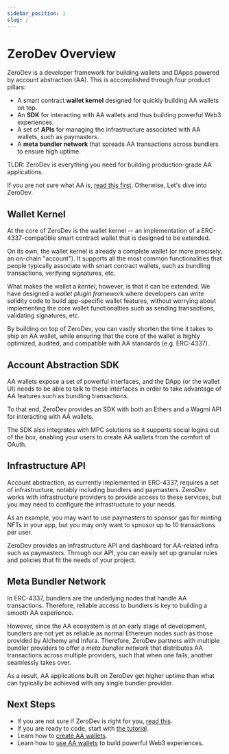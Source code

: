 ```yaml
---
sidebar_position: 1
slug: /
---
```


# ZeroDev Overview

ZeroDev is a developer framework for building wallets and DApps powered by account abstraction (AA).  This is accomplished through four product pillars:

- A smart contract **wallet kernel** designed for quickly building AA wallets on top.
- An **SDK** for interacting with AA wallets and thus building powerful Web3 experiences.
- A set of **APIs** for managing the infrastructure associated with AA wallets, such as paymasters.
- A **meta bundler network** that spreads AA transactions across bundlers to ensure high uptime.

TLDR: ZeroDev is everything you need for building production-grade AA applications.

If you are not sure what AA is, [read this first](/introduction/why-account-abstraction).  Otherwise, Let's dive into ZeroDev.

## Wallet Kernel

At the core of ZeroDev is the wallet kernel -- an implementation of a ERC-4337-compatible smart contract wallet that is designed to be extended.

On its own, the wallet kernel is already a complete wallet (or more precisely, an on-chain "account").  It supports all the most common functionalities that people typically associate with smart contract wallets, such as bundling transactions, verifying signatures, etc.

What makes the wallet a *kernel*, however, is that it can be extended.  We have designed a *wallet plugin framework* where developers can write solidity code to build app-specific wallet features, without worrying about implementing the core wallet functionalties such as sending transactions, validating signatures, etc.

By building on top of ZeroDev, you can vastly shorten the time it takes to ship an AA wallet, while ensuring that the core of the wallet is highly optimized, audited, and compatible with AA standards (e.g. ERC-4337).

## Account Abstraction SDK

AA wallets expose a set of powerful interfaces, and the DApp (or the wallet UI) needs to be able to talk to these interfaces in order to take advantage of AA features such as bundling transactions.

To that end, ZeroDev provides an SDK with both an Ethers and a Wagmi API for interacting with AA wallets.

The SDK also integrates with MPC solutions so it supports social logins out of the box, enabling your users to create AA wallets from the comfort of OAuth.

## Infrastructure API

Account abstraction, as currently implemented in ERC-4337, requires a set of infrastructure, notably including bundlers and paymasters.  ZeroDev works with infrastructure providers to provide access to these services, but you may need to configure the infrastructure to your needs.

As an example, you may want to use paymasters to sponsor gas for minting NFTs in your app, but you may only want to spnosor up to 10 transactions per user.

ZeroDev provides an infrastructure API and dashboard for AA-related infra such as paymasters.  Through our API, you can easily set up granular rules and policies that fit the needs of your project.

## Meta Bundler Network

In ERC-4337, bundlers are the underlying nodes that handle AA transactions.  Therefore, reliable access to bundlers is key to building a smooth AA experience.

However, since the AA ecosystem is at an early stage of development, bundlers are not yet as reliable as normal Ethereum nodes such as those provided by Alchemy and Infura.  Therefore, ZeroDev partners with multiple bundler providers to offer a *meta bundler network* that distributes AA transactions across multiple providers, such that when one fails, another seamlessly takes over.

As a result, AA applications built on ZeroDev get higher uptime than what can typically be achieved with any single bundler provider.

## Next Steps

- If you are not sure if ZeroDev is right for you, [read this](/who-is-zerodev-for).
- If you are ready to code, start with [the tutorial](/getting-started).
- Learn how to [create AA wallets](/create-wallets/overview).
- Learn how to [use AA wallets](/use-wallets/overview) to build powerful Web3 experiences.
